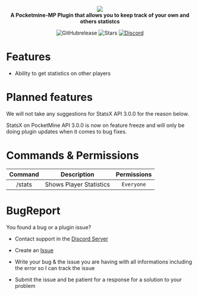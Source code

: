 <p align="center">
    <a href="https://github.com/Vecnavium/StatsX"><img src="https://github.com/Vecnavium/StatsX/blob/master/icon.png"></img></a><br>
    <b>A Pocketmine-MP Plugin that allows you to keep track of your own and others statistcs</b>
</p>

<p align="center">
    <img alt="GitHubrelease" src="https://img.shields.io/github/v/release/Vecnavium/StatsX?label=release&sort=semver">
      <img alt="Stars" src= "https://img.shields.io/github/stars/Vecnavium/StatsX?style=for-the-badge">
    <a href="https://discord.gg/6M9tGyWPjr"><img src="https://img.shields.io/discord/837701868649709568?label=discord&color=7289DA&logo=discord" alt="Discord" /></a>
</p>


# Features 

- Ability to get statistics on other players

# Planned features

We will not take any suggestions for StatsX API 3.0.0 for the reason below.

StatsX on PocketMine API 3.0.0 is now on feature freeze and will only be doing plugin updates when it comes to bug fixes.

# Commands & Permissions 

|Command|Description|Permissions|
|:--:|:--:|:--:|
|/stats|Shows Player Statistics|`Everyone`|

# BugReport

You found a bug or a plugin issue?

- Contact support in the [Discord Server](https://discord.gg/jWFB56RqUN)

- Create an [Issue](https://github.com/Vecnavium/StatsX/issues/new)

- Write your bug & the issue you are having with all informations including the error so I can track the issue

- Submit the issue and be patient for a response for a solution to your problem

